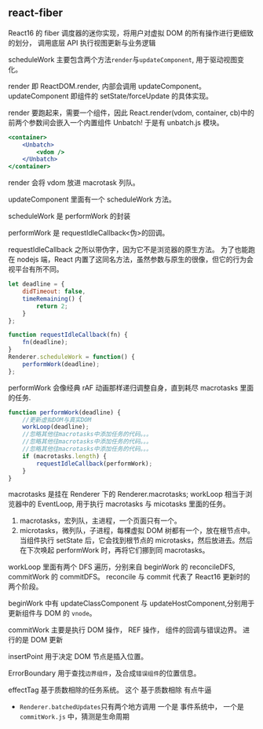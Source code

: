 ## react-fiber

React16 的 fiber 调度器的迷你实现，将用户对虚拟 DOM 的所有操作进行更细致的划分，
调用底层 API 执行视图更新与业务逻辑

scheduleWork 主要包含两个方法`render`与`updateComponent`, 用于驱动视图变化。

render 即 ReactDOM.render, 内部会调用 updateComponent。
updateComponent 即组件的 setState/forceUpdate 的具体实现。

render 要跑起来，需要一个组件，因此 React.render(vdom, container, cb)中的前两个参数间会嵌入一个内置组件 Unbatch!
于是有 unbatch.js 模块。

```jsx
<container>
    <Unbatch>
        <vdom />
    </Unbatch>
</container>
```

render 会将 vdom 放进 macrotask 列队。

updateComponent 里面有一个 scheduleWork 方法。

scheduleWork 是 performWork 的封装

performWork 是 requestIdleCallback<伪>的回调。

requestIdleCallback 之所以带伪字，因为它不是浏览器的原生方法。 为了也能跑在 nodejs 端，React 内置了这同名方法，虽然参数与原生的很像，但它的行为会视平台有所不同。

```javascript
let deadline = {
    didTimeout: false,
    timeRemaining() {
        return 2;
    }
};

function requestIdleCallback(fn) {
    fn(deadline);
}
Renderer.scheduleWork = function() {
    performWork(deadline);
};
```

performWork 会像经典 rAF 动画那样递归调整自身，直到耗尽 macrotasks 里面的任务.

```javascript
function performWork(deadline) {
    //更新虚拟DOM与真实DOM
    workLoop(deadline);
    //忽略其他往macrotasks中添加任务的代码。。。
    //忽略其他往macrotasks中添加任务的代码。。。
    //忽略其他往macrotasks中添加任务的代码。。。
    if (macrotasks.length) {
        requestIdleCallback(performWork);
    }
}
```

macrotasks 是挂在 Renderer 下的 Renderer.macrotasks;
workLoop 相当于浏览器中的 EventLoop, 用于执行 macrotasks 与 micotasks 里面的任务。

1. macrotasks，宏列队，主进程，一个页面只有一个。
2. microtasks，微列队，子进程，每棵虚拟 DOM 树都有一个，放在根节点中。当组件执行 setState 后，它会找到根节点的 microtasks，然后放进去。然后在下次唤起 performWork 时，再将它们挪到同 macrotasks。

workLoop 里面有两个 DFS 遍历，分别来自 beginWork 的 reconcileDFS, commitWork 的 commitDFS。 reconcile 与 commit 代表了 React16 更新时的两个阶段。

beginWork 中有 updateClassComponent 与 updateHostComponent,分别用于更新组件与 DOM 的 `vnode`。

commitWork 主要是执行 DOM 操作， REF 操作， 组件的回调与错误边界。 进行的是 DOM 更新

insertPoint 用于决定 DOM 节点是插入位置。

ErrorBoundary 用于查找`边界组件`，及合成`错误组件`的位置信息。

effectTag 基于质数相除的任务系统。 这个 基于质数相除 有点牛逼

-   `Renderer.batchedUpdates`只有两个地方调用 一个是 事件系统中， 一个是 `commitWork.js` 中，猜测是生命周期

